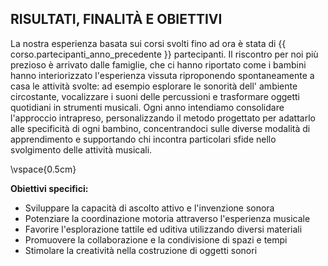 ## RISULTATI, FINALITÀ E OBIETTIVI

La nostra esperienza basata sui corsi svolti fino ad ora è stata di {{ corso.partecipanti_anno_precedente }} partecipanti. Il riscontro per noi più prezioso è arrivato dalle famiglie, che ci hanno riportato come i bambini hanno interiorizzato l'esperienza vissuta riproponendo spontaneamente a casa le attività svolte: ad esempio esplorare le sonorità dell' ambiente circostante, vocalizzare i suoni delle percussioni e trasformare oggetti quotidiani in strumenti musicali.
Ogni anno intendiamo consolidare l'approccio intrapreso, personalizzando il metodo progettato per adattarlo alle specificità di ogni bambino, concentrandoci sulle diverse modalità di apprendimento e supportando chi incontra particolari sfide nello svolgimento delle attività musicali.     

\vspace{0.5cm}

**Obiettivi specifici:**    
- Sviluppare la capacità di ascolto attivo e l'invenzione sonora  
- Potenziare la coordinazione motoria attraverso l'esperienza musicale  
- Favorire l'esplorazione tattile ed uditiva utilizzando diversi materiali  
- Promuovere la collaborazione e la condivisione di spazi e tempi
- Stimolare la creatività nella costruzione di oggetti sonori  
